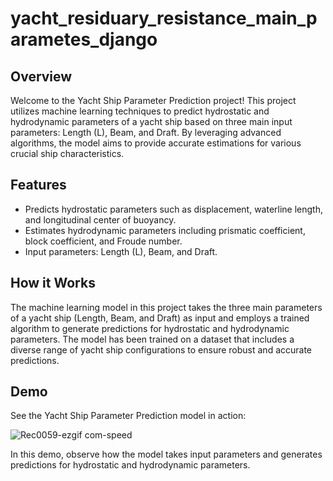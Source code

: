 # yacht_residuary_resistance_main_parametes_django


## Overview
Welcome to the Yacht Ship Parameter Prediction project! This project utilizes machine learning techniques to predict hydrostatic and hydrodynamic parameters of a yacht ship based on three main input parameters: Length (L), Beam, and Draft. By leveraging advanced algorithms, the model aims to provide accurate estimations for various crucial ship characteristics.

## Features
- Predicts hydrostatic parameters such as displacement, waterline length, and longitudinal center of buoyancy.
- Estimates hydrodynamic parameters including prismatic coefficient, block coefficient, and Froude number.
- Input parameters: Length (L), Beam, and Draft.

## How it Works
The machine learning model in this project takes the three main parameters of a yacht ship (Length, Beam, and Draft) as input and employs a trained algorithm to generate predictions for hydrostatic and hydrodynamic parameters. The model has been trained on a dataset that includes a diverse range of yacht ship configurations to ensure robust and accurate predictions.



## Demo



See the Yacht Ship Parameter Prediction model in action:

![Rec0059-ezgif com-speed](https://github.com/pooryakhorsandy/yacht_residuary_resistance_django/assets/91316887/429c08f9-4c62-45dc-85b0-abfc78b69179)


In this demo, observe how the model takes input parameters and generates predictions for hydrostatic and hydrodynamic parameters.


